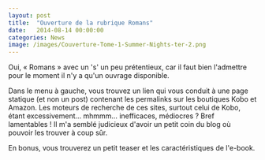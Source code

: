 ```yaml
---
layout: post
title:  "Ouverture de la rubrique Romans"
date:   2014-08-14 00:00:00
categories: News
image: /images/Couverture-Tome-1-Summer-Nights-ter-2.png
---
```


Oui, « Romans » avec un 's' un peu prétentieux, car il faut bien l'admettre pour le moment il n'y a qu'un ouvrage disponible.

Dans le menu à gauche, vous trouvez un lien qui vous conduit à une page statique (et non un post) contenant les permalinks sur les boutiques Kobo et Amazon. Les moteurs de recherche de ces sites, surtout celui de Kobo, étant excessivement… mhmmm… inefficaces, médiocres ? Bref lamentables ! Il m'a semblé judicieux d'avoir un petit coin du blog où pouvoir les trouver à coup sûr.

En bonus, vous trouverez un petit teaser et les caractéristiques de l'e-book.
